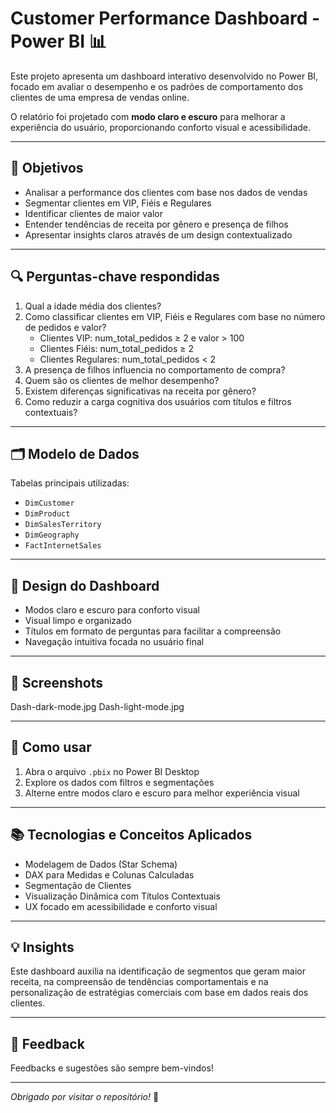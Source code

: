 # Customer Performance Dashboard - Power BI 📊

Este projeto apresenta um dashboard interativo desenvolvido no Power BI, focado em avaliar o desempenho e os padrões de comportamento dos clientes de uma empresa de vendas online.

O relatório foi projetado com **modo claro e escuro** para melhorar a experiência do usuário, proporcionando conforto visual e acessibilidade.

---

## 🎯 Objetivos

- Analisar a performance dos clientes com base nos dados de vendas  
- Segmentar clientes em VIP, Fiéis e Regulares  
- Identificar clientes de maior valor  
- Entender tendências de receita por gênero e presença de filhos  
- Apresentar insights claros através de um design contextualizado  

---

## 🔍 Perguntas-chave respondidas

1. Qual a idade média dos clientes?  
2. Como classificar clientes em VIP, Fiéis e Regulares com base no número de pedidos e valor?  
   - Clientes VIP: num_total_pedidos ≥ 2 e valor > 100  
   - Clientes Fiéis: num_total_pedidos ≥ 2  
   - Clientes Regulares: num_total_pedidos < 2  
3. A presença de filhos influencia no comportamento de compra?  
4. Quem são os clientes de melhor desempenho?  
5. Existem diferenças significativas na receita por gênero?  
6. Como reduzir a carga cognitiva dos usuários com títulos e filtros contextuais?  

---

## 🗂️ Modelo de Dados

Tabelas principais utilizadas:  
- `DimCustomer`  
- `DimProduct`  
- `DimSalesTerritory`  
- `DimGeography`  
- `FactInternetSales`  

---

## 🎨 Design do Dashboard

- Modos claro e escuro para conforto visual  
- Visual limpo e organizado  
- Títulos em formato de perguntas para facilitar a compreensão  
- Navegação intuitiva focada no usuário final  

---

## 📸 Screenshots

Dash-dark-mode.jpg
Dash-light-mode.jpg

---

## 🚀 Como usar

1. Abra o arquivo `.pbix` no Power BI Desktop  
2. Explore os dados com filtros e segmentações  
3. Alterne entre modos claro e escuro para melhor experiência visual  

---

## 📚 Tecnologias e Conceitos Aplicados

- Modelagem de Dados (Star Schema)  
- DAX para Medidas e Colunas Calculadas  
- Segmentação de Clientes  
- Visualização Dinâmica com Títulos Contextuais  
- UX focado em acessibilidade e conforto visual  

---

## 💡 Insights

Este dashboard auxilia na identificação de segmentos que geram maior receita, na compreensão de tendências comportamentais e na personalização de estratégias comerciais com base em dados reais dos clientes.

---

## 🤝 Feedback

Feedbacks e sugestões são sempre bem-vindos!  

---

*Obrigado por visitar o repositório!* 🙌
